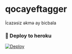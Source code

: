 # qocayeftagger
İcazəsiz əkmə ay bicbala


### 🚀 Deploy to heroku
[![Deploy](https://www.herokucdn.com/deploy/button.svg)](https://heroku.com/deploy?template=https://github.com/Cinaar/JasmineTagger)
